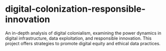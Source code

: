 # digital-colonization-responsible-innovation
An in-depth analysis of digital colonialism, examining the power dynamics in digital infrastructure, data exploitation, and responsible innovation. This project offers strategies to promote digital equity and ethical data practices.
